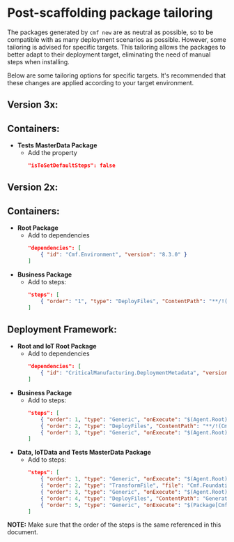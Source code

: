 # Post-scaffolding package tailoring

The packages generated by `cmf new` are as neutral as possible, so to be compatible with as many deployment scenarios as possible. However, some tailoring is advised for specific targets. This tailoring allows the packages to better adapt to their deployment target, eliminating the need of manual steps when installing.

Below are some tailoring options for specific targets. It's recommended that these changes are applied according to your target environment.

## **Version 3x:**
## Containers:
 - **Tests MasterData Package**
   - Add the property
        ```json
        "isToSetDefaultSteps": false
        ```
## **Version 2x:**
## Containers:
 - **Root Package**
   - Add to dependencies
        ```json
        "dependencies": [
            { "id": "Cmf.Environment", "version": "8.3.0" }
        ]
        ```
 - **Business Package**
   - Add to steps:
        ```json
        "steps": [
            { "order": "1", "type": "DeployFiles", "ContentPath": "**/!(Cmf.Custom.*.BusinessObjects*).dll" }
        ]
        ```

## Deployment Framework:
 - **Root and IoT Root Package**
   - Add to dependencies
        ```json
        "dependencies": [
            { "id": "CriticalManufacturing.DeploymentMetadata", "version": "8.3.0" }
        ]
        ```
 - **Business Package**
   - Add to steps:
        ```json
        "steps": [
            { "order": 1, "type": "Generic", "onExecute": "$(Agent.Root)/agent/scripts/stop_host.ps1" },
            { "order": 2, "type": "DeployFiles", "ContentPath": "**/!(Cmf.Custom.*.BusinessObjects*).dll" },
            { "order": 3, "type": "Generic", "onExecute": "$(Agent.Root)/agent/scripts/start_host.ps1" }
        ]
        ```
  - **Data, IoTData and Tests MasterData Package**
    - Add to steps:
        ```json
        "steps": [
            { "order": 1, "type": "Generic", "onExecute": "$(Agent.Root)/agent/scripts/stop_host.ps1" },
            { "order": 2, "type": "TransformFile", "file": "Cmf.Foundation.Services.HostService.dll.config", "tagFile": true },
            { "order": 3, "type": "Generic", "onExecute": "$(Agent.Root)/agent/scripts/start_host.ps1" },
            { "order": 4, "type": "DeployFiles", "ContentPath": "GenerateLBOs.ps1" },
            { "order": 5, "type": "Generic", "onExecute": "$(Package[Cmf.Custom.Package].TargetDirectory)/GenerateLBOs.ps1" }
        ]
        ```

**NOTE:** Make sure that the order of the steps is the same referenced in this document.